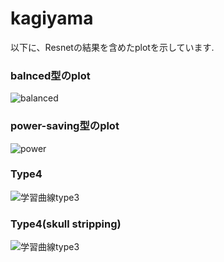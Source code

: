 # kagiyama

以下に、Resnetの結果を含めたplotを示しています.

### balnced型のplot

![balanced]([https://github.com/tsuyoshi-okita/self-supervised-learning-for-brain-CT/blob/main/kagiyama/dino_main/images/pretrain2.png](https://github.com/Okita-Laboratory/kagiyama/blob/main/figure/AccuracyvsECI_Res_Balanced.png))  

### power-saving型のplot

![power]([https://github.com/tsuyoshi-okita/self-supervised-learning-for-brain-CT/blob/main/kagiyama/dino_main/images/pretrain3.png](https://github.com/Okita-Laboratory/kagiyama/blob/main/figure/AccuracyvsECI_Res_power.png))


### Type4

![学習曲線type3](https://github.com/tsuyoshi-okita/self-supervised-learning-for-brain-CT/blob/main/kagiyama/dino_main/images/pretrain5.png)

### Type4(skull stripping)

![学習曲線type3](https://github.com/tsuyoshi-okita/self-supervised-learning-for-brain-CT/blob/main/kagiyama/dino_main/images/pretrain5-2.png)
